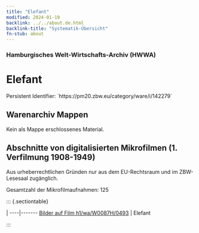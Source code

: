 ```yaml
---
title: "Elefant"
modified: 2024-01-19
backlink: ../../about.de.html
backlink-title: "Systematik-Übersicht"
fn-stub: about
---
```


### Hamburgisches Welt-Wirtschafts-Archiv (HWWA)

# Elefant

<div class="hint">Persistent Identifier: `https://pm20.zbw.eu/category/ware/i/142279`</div>







## Warenarchiv Mappen





Kein als Mappe erschlossenes Material.



<a id="filmsections" />

## Abschnitte von digitalisierten Mikrofilmen (1. Verfilmung 1908-1949)

<p>Aus urheberrechtlichen Gründen nur aus dem EU-Rechtsraum und im ZBW-Lesesaal zugänglich.</p>


<p>Gesamtzahl der Mikrofilmaufnahmen: 125</p>





::: {.sectiontable}

 | 
----|-------
<a class="btn" href="https://pm20.zbw.eu/film/h1/wa/W0087H/0493" rel="nofollow">Bilder auf Film h1/wa/W0087H/0493</a> | Elefant


:::
















